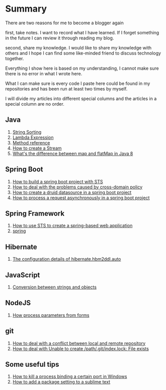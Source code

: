 # Summary

There are two reasons for me to become a blogger again

first, take notes. I want to record what I have learned. If I forget something in the future I can review it through reading my blog.

second, share my knowledge. I would like to share my knowledge with others and I hope I can find some like-minded friend to discuss technology together.

Everything I show here is based on my understanding, I cannot make sure there is no error in what I wrote here. 

What I can make sure is every code I paste here could be found in my repositories and has been run at least two times by myself.

I will divide my articles into different special columns and the articles in a special column are no order.



## Java   

1. [String Sorting](https://github.com/fengandzhy/Blog/issues/4)
2. [Lambda Expression](https://github.com/fengandzhy/Blog/issues/7)
3. [Method reference](https://github.com/fengandzhy/Blog/issues/8)
4. [How to create a Stream](https://github.com/fengandzhy/Blog/issues/9)
5. [What's the difference between map and flatMap in Java 8](https://github.com/fengandzhy/Blog/issues/14)

## Spring Boot
1. [How to build a spring boot project with STS](https://github.com/fengandzhy/Blog/issues/15) 
2. [How to deal with the problems caused by cross-domain policy](https://github.com/fengandzhy/Blog/issues/16)
3. [How to create a druid datasource in a spring boot project](https://github.com/fengandzhy/Blog/issues/18)  
4. [How to process a request asynchronously in a spring boot project](https://github.com/fengandzhy/Blog/issues/19) 


## Spring Framework   
1. [How to use STS to create a spring-based web application](https://github.com/fengandzhy/Blog/issues/6)
2. [spring](https://github.com/fengandzhy/Blog/issues/6)

## Hibernate
1. [The configuration details of hibernate.hbm2ddl.auto](https://github.com/fengandzhy/Blog/issues/12) 

## JavaScript 
1. [Conversion between strings and objects](https://github.com/fengandzhy/Blog/issues/3)

## NodeJS
1. [How process parameters from forms](https://github.com/fengandzhy/Blog/issues/5)

## git   
1. [How to deal with a conflict between local and remote repository](https://github.com/fengandzhy/Blog/issues/11)
2. [How to deal with  Unable to create /path/.git/index.lock: File exists](https://github.com/fengandzhy/Blog/issues/17)

## Some useful tips   
1. [How to kill a process binding a certain port in Windows](https://github.com/fengandzhy/Blog/issues/10)
2. [How to add a package setting to a sublime text](https://github.com/fengandzhy/Blog/issues/13)



